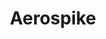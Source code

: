 ---
blog: https://aerospike.com/blog/
codehost: https://github.com/https://github.com/aerospike
facebook: http://facebook.com/aerospikedb
linkedin: https://linkedin.com/company/2696852
logohandle: aerospike
sort: aerospike
title: Aerospike
twitter: https://x.com/aerospikedb
website: https://www.aerospike.com/
youtube: https://youtube.com/user/AerospikeTV/videos
---